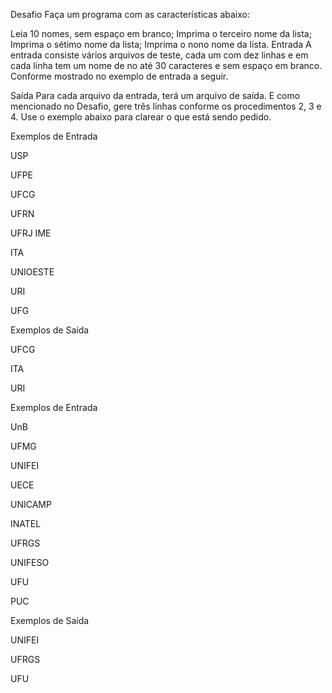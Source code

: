 Desafio
Faça um programa com as características abaixo:

Leia 10 nomes, sem espaço em branco;
Imprima o terceiro nome da lista;
Imprima o sétimo nome da lista;
Imprima o nono nome da lista.
Entrada
A entrada consiste vários arquivos de teste, cada um com dez linhas e em cada linha tem um nome de no até 30 caracteres e sem espaço em branco. Conforme mostrado no exemplo de entrada a seguir.

Saída
Para cada arquivo da entrada, terá um arquivo de saída. E como mencionado no Desafio, gere três linhas conforme os procedimentos 2, 3 e 4. Use o exemplo abaixo para clarear o que está sendo pedido.

 
Exemplos de Entrada	

USP

UFPE

UFCG

UFRN

UFRJ
IME

ITA

UNIOESTE

URI

UFG

Exemplos de Saída

UFCG

ITA

URI

Exemplos de Entrada	

UnB

UFMG

UNIFEI

UECE

UNICAMP

INATEL

UFRGS

UNIFESO

UFU

PUC

Exemplos de Saída

UNIFEI

UFRGS

UFU